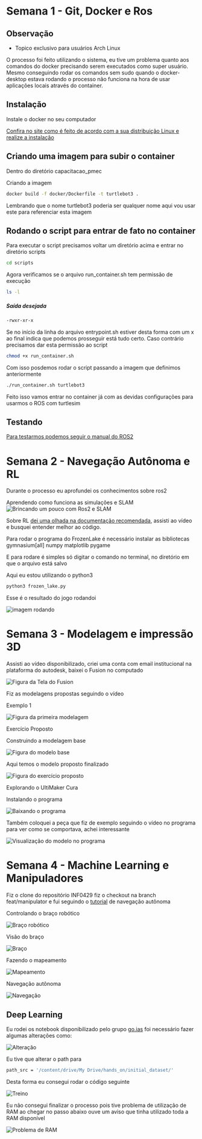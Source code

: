 # Semana 1 - Git, Docker e Ros

## Observação 

- Topico exclusivo para usuários Arch Linux

O processo foi feito utilizando o sistema, eu tive um problema quanto aos comandos do docker precisando serem executados como super usuário. Mesmo conseguindo rodar os comandos sem sudo quando o docker-desktop estava rodando o processo não funciona na hora de usar aplicações locais através do container.

## Instalação

Instale o docker no seu computador

[Confira no site como é feito de acordo com a sua distribuição Linux e realize a instalação](https://docs.docker.com/get-started/get-docker/)

## Criando uma imagem para subir o container

Dentro do diretório capacitacao_pmec

Criando a imagem

```bash
docker build -f docker/Dockerfile -t turtlebot3 .
```

Lembrando que o nome turtlebot3 poderia ser qualquer nome aqui vou usar este para referenciar esta imagem

## Rodando o script para entrar de fato no container

Para executar o script precisamos voltar um diretório acima e entrar no diretório scripts

```bash
cd scripts
```

Agora verificamos se o arquivo run_container.sh tem permissão de execução

```bash
ls -l
```

##### Saída desejada

```bash
-rwxr-xr-x
```

Se no início da linha do arquivo entrypoint.sh estiver desta forma com um x ao final indica que podemos prosseguir está tudo certo.
Caso contrário precisamos dar esta permissão ao script

```bash
chmod +x run_container.sh
```

Com isso posdemos rodar o script passando a imagem que definimos anteriormente

```bash
./run_container.sh turtlebot3
```

Feito isso vamos entrar no container já com as devidas configurações para usarmos o ROS com turtlesim

## Testando 

[Para testarmos podemos seguir o manual do ROS2](https://docs.ros.org/en/humble/Tutorials/Beginner-CLI-Tools/Recording-And-Playing-Back-Data/Recording-And-Playing-Back-Data.html)

# Semana 2 - Navegação Autônoma e RL

Durante o processo eu aprofundei os conhecimentos sobre ros2 

Aprendendo como funciona as simulações e SLAM
![Brincando um pouco com Ros2 e SLAM](/assets/ros2_slam.png)

Sobre RL [dei uma olhada na documentação recomendada](https://gymnasium.farama.org/environments/toy_text/frozen_lake/), assisti ao vídeo e busquei entender melhor ao código.

Para rodar o programa do FrozenLake é necessário instalar as bibliotecas gymnasium[all] numpy matplotlib pygame

E para rodare é simples só digitar o comando no terminal, no diretório em que o arquivo está salvo

Aqui eu estou utilizando o python3

```bash
python3 frozen_lake.py
```

Esse é o resultado do jogo rodandoi

![imagem rodando](/assets/rl.png)

# Semana 3 - Modelagem e impressão 3D

Assisti ao vídeo disponibilizado, criei uma conta com email institucional na plataforma do autodesk, baixei o Fusion no computado 

![Figura da Tela do Fusion](/assets/fusion.jpg)

Fiz as modelagens propostas seguindo o vídeo

Exemplo 1

![Figura da primeira modelagem](/assets/peca_exemplo1.png)

Exercício Proposto

Construindo a modelagem base

![Figura do modelo base](/assets/processo_construcao_1.png)

Aqui temos o modelo proposto finalizado

![Figura do exercício proposto](/assets/ex_proposto1.png)

Explorando o UltiMaker Cura

Instalando o programa

![Baixando o programa](/assets/ultimaker.png)

Também coloquei a peça que fiz de exemplo seguindo o vídeo no programa para ver como se comportava, achei interessante

![Visualização do modelo no programa](/assets/explorando_ultimaker.png)

# Semana 4 - Machine Learning e Manipuladores

Fiz o clone do repositório INF0429 fiz o checkout na branch feat/manipulator e fui seguindo o [tutorial](https://github.com/pmec-atwork/INF0429/blob/feat/manipulator/tutorials/06-Manipulation/README.md) de navegação autônoma

Controlando o braço robótico

![Braço robótico](/assets/braco_robotico.png)

Visão do braço

![Braço](/assets/braco.png)

Fazendo o mapeamento

![Mapeamento](/assets/mapa_braco.png)


Navegação autônoma

![Navegação](/assets/navegacao.png)

## Deep Learning

Eu rodei os notebook disponibilizado pelo grupo [go.ias](https://beacons.ai/go.ias) foi necessário fazer algumas alterações como:

![Alteração](/assets/alteracao.png)

Eu tive que alterar o path para 

```bash
path_src = '/content/drive/My Drive/hands_on/initial_dataset/'
```

Desta forma eu consegui rodar o código seguinte

![Treino](/assets/treino.png)

Eu não consegui finalizar o processo pois tive problema de utilização de RAM ao chegar no passo abaixo ouve um aviso que tinha utilizado toda a RAM disponível

![Problema de RAM](/assets/problema_ram.png)
